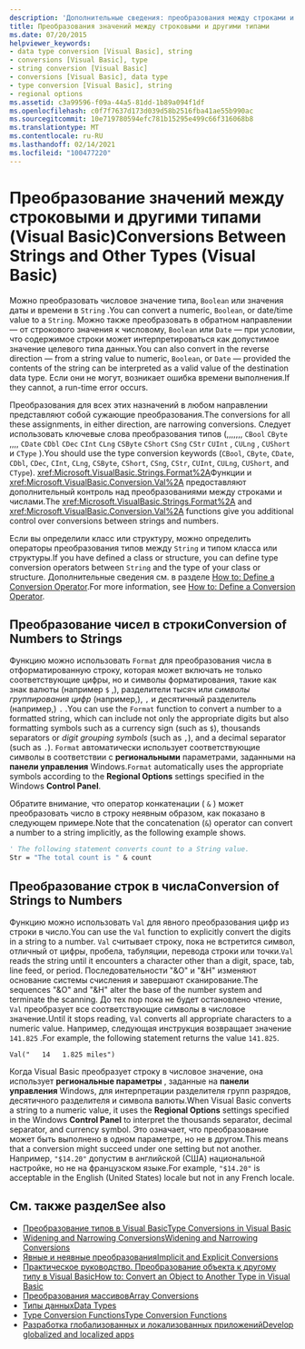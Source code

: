 ```yaml
---
description: 'Дополнительные сведения: преобразования между строками и другими типами (Visual Basic)'
title: Преобразования значений между строковыми и другими типами
ms.date: 07/20/2015
helpviewer_keywords:
- data type conversion [Visual Basic], string
- conversions [Visual Basic], type
- string conversion [Visual Basic]
- conversions [Visual Basic], data type
- type conversion [Visual Basic], string
- regional options
ms.assetid: c3a99596-f09a-44a5-81dd-1b89a094f1df
ms.openlocfilehash: c0f7f7637d173d039d58b2516fba41ae55b990ac
ms.sourcegitcommit: 10e719780594efc781b15295e499c66f316068b8
ms.translationtype: MT
ms.contentlocale: ru-RU
ms.lasthandoff: 02/14/2021
ms.locfileid: "100477220"
---
```

# <a name="conversions-between-strings-and-other-types-visual-basic"></a><span data-ttu-id="a25e0-103">Преобразование значений между строковыми и другими типами (Visual Basic)</span><span class="sxs-lookup"><span data-stu-id="a25e0-103">Conversions Between Strings and Other Types (Visual Basic)</span></span>

<span data-ttu-id="a25e0-104">Можно преобразовать числовое значение типа, `Boolean` или значения даты и времени в `String` .</span><span class="sxs-lookup"><span data-stu-id="a25e0-104">You can convert a numeric, `Boolean`, or date/time value to a `String`.</span></span> <span data-ttu-id="a25e0-105">Можно также преобразовать в обратном направлении — от строкового значения к числовому, `Boolean` или `Date` — при условии, что содержимое строки может интерпретироваться как допустимое значение целевого типа данных.</span><span class="sxs-lookup"><span data-stu-id="a25e0-105">You can also convert in the reverse direction — from a string value to numeric, `Boolean`, or `Date` — provided the contents of the string can be interpreted as a valid value of the destination data type.</span></span> <span data-ttu-id="a25e0-106">Если они не могут, возникает ошибка времени выполнения.</span><span class="sxs-lookup"><span data-stu-id="a25e0-106">If they cannot, a run-time error occurs.</span></span>  
  
 <span data-ttu-id="a25e0-107">Преобразования для всех этих назначений в любом направлении представляют собой сужающие преобразования.</span><span class="sxs-lookup"><span data-stu-id="a25e0-107">The conversions for all these assignments, in either direction, are narrowing conversions.</span></span> <span data-ttu-id="a25e0-108">Следует использовать ключевые слова преобразования типов (,,,,,,, `CBool` `CByte` ,,,, `CDate` `CDbl` `CDec` `CInt` `CLng` `CSByte` `CShort` `CSng` `CStr` `CUInt` , `CULng` , `CUShort` и `CType` ).</span><span class="sxs-lookup"><span data-stu-id="a25e0-108">You should use the type conversion keywords (`CBool`, `CByte`, `CDate`, `CDbl`, `CDec`, `CInt`, `CLng`, `CSByte`, `CShort`, `CSng`, `CStr`, `CUInt`, `CULng`, `CUShort`, and `CType`).</span></span> <span data-ttu-id="a25e0-109"><xref:Microsoft.VisualBasic.Strings.Format%2A>Функции и <xref:Microsoft.VisualBasic.Conversion.Val%2A> предоставляют дополнительный контроль над преобразованиями между строками и числами.</span><span class="sxs-lookup"><span data-stu-id="a25e0-109">The <xref:Microsoft.VisualBasic.Strings.Format%2A> and <xref:Microsoft.VisualBasic.Conversion.Val%2A> functions give you additional control over conversions between strings and numbers.</span></span>  
  
 <span data-ttu-id="a25e0-110">Если вы определили класс или структуру, можно определить операторы преобразования типов между `String` и типом класса или структуры.</span><span class="sxs-lookup"><span data-stu-id="a25e0-110">If you have defined a class or structure, you can define type conversion operators between `String` and the type of your class or structure.</span></span> <span data-ttu-id="a25e0-111">Дополнительные сведения см. в разделе [How to: Define a Conversion Operator](../procedures/how-to-define-a-conversion-operator.md).</span><span class="sxs-lookup"><span data-stu-id="a25e0-111">For more information, see [How to: Define a Conversion Operator](../procedures/how-to-define-a-conversion-operator.md).</span></span>  
  
## <a name="conversion-of-numbers-to-strings"></a><span data-ttu-id="a25e0-112">Преобразование чисел в строки</span><span class="sxs-lookup"><span data-stu-id="a25e0-112">Conversion of Numbers to Strings</span></span>  

 <span data-ttu-id="a25e0-113">Функцию можно использовать `Format` для преобразования числа в отформатированную строку, которая может включать не только соответствующие цифры, но и символы форматирования, такие как знак валюты (например `$` ,), разделители тысяч или *символы группирования цифр* (например,), `,` и десятичный разделитель (например,) `.` .</span><span class="sxs-lookup"><span data-stu-id="a25e0-113">You can use the `Format` function to convert a number to a formatted string, which can include not only the appropriate digits but also formatting symbols such as a currency sign (such as `$`), thousands separators or *digit grouping symbols* (such as `,`), and a decimal separator (such as `.`).</span></span> <span data-ttu-id="a25e0-114">`Format` автоматически использует соответствующие символы в соответствии с **региональными** параметрами, заданными на **панели управления** Windows.</span><span class="sxs-lookup"><span data-stu-id="a25e0-114">`Format` automatically uses the appropriate symbols according to the **Regional Options** settings specified in the Windows **Control Panel**.</span></span>  
  
 <span data-ttu-id="a25e0-115">Обратите внимание, что оператор конкатенации ( `&` ) может преобразовать число в строку неявным образом, как показано в следующем примере.</span><span class="sxs-lookup"><span data-stu-id="a25e0-115">Note that the concatenation (`&`) operator can convert a number to a string implicitly, as the following example shows.</span></span>  
  
```vb  
' The following statement converts count to a String value.  
Str = "The total count is " & count  
```  
  
## <a name="conversion-of-strings-to-numbers"></a><span data-ttu-id="a25e0-116">Преобразование строк в числа</span><span class="sxs-lookup"><span data-stu-id="a25e0-116">Conversion of Strings to Numbers</span></span>  

 <span data-ttu-id="a25e0-117">Функцию можно использовать `Val` для явного преобразования цифр из строки в число.</span><span class="sxs-lookup"><span data-stu-id="a25e0-117">You can use the `Val` function to explicitly convert the digits in a string to a number.</span></span> <span data-ttu-id="a25e0-118">`Val` считывает строку, пока не встретится символ, отличный от цифры, пробела, табуляции, перевода строки или точки.</span><span class="sxs-lookup"><span data-stu-id="a25e0-118">`Val` reads the string until it encounters a character other than a digit, space, tab, line feed, or period.</span></span> <span data-ttu-id="a25e0-119">Последовательности "&O" и "&H" изменяют основание системы счисления и завершают сканирование.</span><span class="sxs-lookup"><span data-stu-id="a25e0-119">The sequences "&O" and "&H" alter the base of the number system and terminate the scanning.</span></span> <span data-ttu-id="a25e0-120">До тех пор пока не будет остановлено чтение, `Val` преобразует все соответствующие символы в числовое значение.</span><span class="sxs-lookup"><span data-stu-id="a25e0-120">Until it stops reading, `Val` converts all appropriate characters to a numeric value.</span></span> <span data-ttu-id="a25e0-121">Например, следующая инструкция возвращает значение `141.825` .</span><span class="sxs-lookup"><span data-stu-id="a25e0-121">For example, the following statement returns the value `141.825`.</span></span>  
  
 `Val("   14   1.825 miles")`  
  
 <span data-ttu-id="a25e0-122">Когда Visual Basic преобразует строку в числовое значение, она использует **региональные параметры** , заданные на **панели управления** Windows, для интерпретации разделителя групп разрядов, десятичного разделителя и символа валюты.</span><span class="sxs-lookup"><span data-stu-id="a25e0-122">When Visual Basic converts a string to a numeric value, it uses the **Regional Options** settings specified in the Windows **Control Panel** to interpret the thousands separator, decimal separator, and currency symbol.</span></span> <span data-ttu-id="a25e0-123">Это означает, что преобразование может быть выполнено в одном параметре, но не в другом.</span><span class="sxs-lookup"><span data-stu-id="a25e0-123">This means that a conversion might succeed under one setting but not another.</span></span> <span data-ttu-id="a25e0-124">Например, `"$14.20"` допустим в английской (США) национальной настройке, но не на французском языке.</span><span class="sxs-lookup"><span data-stu-id="a25e0-124">For example, `"$14.20"` is acceptable in the English (United States) locale but not in any French locale.</span></span>  
  
## <a name="see-also"></a><span data-ttu-id="a25e0-125">См. также раздел</span><span class="sxs-lookup"><span data-stu-id="a25e0-125">See also</span></span>

- [<span data-ttu-id="a25e0-126">Преобразование типов в Visual Basic</span><span class="sxs-lookup"><span data-stu-id="a25e0-126">Type Conversions in Visual Basic</span></span>](type-conversions.md)
- [<span data-ttu-id="a25e0-127">Widening and Narrowing Conversions</span><span class="sxs-lookup"><span data-stu-id="a25e0-127">Widening and Narrowing Conversions</span></span>](widening-and-narrowing-conversions.md)
- [<span data-ttu-id="a25e0-128">Явные и неявные преобразования</span><span class="sxs-lookup"><span data-stu-id="a25e0-128">Implicit and Explicit Conversions</span></span>](implicit-and-explicit-conversions.md)
- [<span data-ttu-id="a25e0-129">Практическое руководство. Преобразование объекта к другому типу в Visual Basic</span><span class="sxs-lookup"><span data-stu-id="a25e0-129">How to: Convert an Object to Another Type in Visual Basic</span></span>](how-to-convert-an-object-to-another-type.md)
- [<span data-ttu-id="a25e0-130">Преобразования массивов</span><span class="sxs-lookup"><span data-stu-id="a25e0-130">Array Conversions</span></span>](array-conversions.md)
- [<span data-ttu-id="a25e0-131">Типы данных</span><span class="sxs-lookup"><span data-stu-id="a25e0-131">Data Types</span></span>](../../../language-reference/data-types/index.md)
- [<span data-ttu-id="a25e0-132">Type Conversion Functions</span><span class="sxs-lookup"><span data-stu-id="a25e0-132">Type Conversion Functions</span></span>](../../../language-reference/functions/type-conversion-functions.md)
- [<span data-ttu-id="a25e0-133">Разработка глобализованных и локализованных приложений</span><span class="sxs-lookup"><span data-stu-id="a25e0-133">Develop globalized and localized apps</span></span>](/visualstudio/ide/globalizing-and-localizing-applications)
